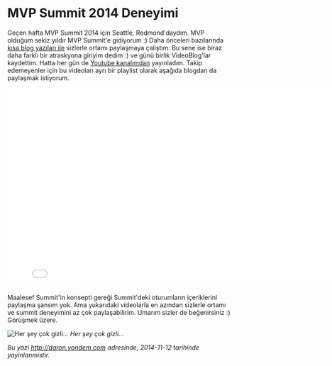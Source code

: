 # MVP Summit 2014 Deneyimi
Geçen hafta MVP Summit 2014 için Seattle, Redmond'daydım. MVP olduğum
sekiz yıldır MVP Summit'e gidiyorum :) Daha önceleri bazılarında [kısa
blog yazıları ile](http://daron.yondem.com/software/search/MVP%20Summit)
sizlerle ortamı paylaşmaya çalıştım. Bu sene ise biraz daha farklı bir
atraskyona giriyim dedim :) ve günü birlik VideoBlog'lar kaydettim.
Hatta her gün de [Youtube
kanalımdan](https://www.youtube.com/user/daronyondem) yayınladım. Takip
edemeyenler için bu videoları ayrı bir playlist olarak aşağıda blogdan
da paylaşmak istiyorum.

<iframe width="800" height="450" src="//www.youtube.com/embed/videoseries?list=PLoEH73F0Yy5qtnALSZtlbHVY2ZpVWB8dX" frameborder="0" allowfullscreen></iframe>

Maalesef Summit'in konsepti gereği Summit'deki oturumların içeriklerini
paylaşma şansım yok. Ama yukarıdaki videolarla en azından sizlerle
ortamı ve summit deneyimini az çok paylaşabilirim. Umarım sizler de
beğenirsiniz :) Görüşmek üzere.

![Her şey çok
gizli...](media/MVP_Summit_2014_Deneyimi/nda.jpg)
*Her şey çok gizli...*



*Bu yazi http://daron.yondem.com adresinde, 2014-11-12 tarihinde yayinlanmistir.*
